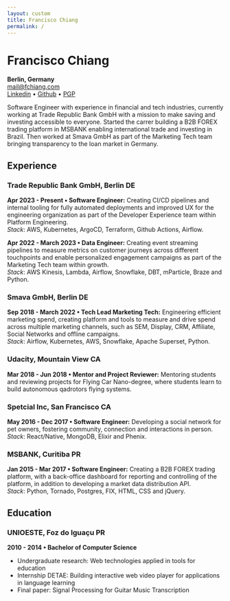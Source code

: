 ```yaml
---
layout: custom
title: Francisco Chiang
permalink: /
---
```


# Francisco Chiang
**Berlin, Germany**  
[mail@fchiang.com](mailto:mail@fchiang.com)  
[Linkedin](https://www.linkedin.com/in/francisco-chiang/) • [Github](https://github.com/chicochico) • [PGP](https://github.com/chicochico.gpg)

Software Engineer with experience in financial and tech industries, currently working at Trade Republic Bank GmbH with a mission to make saving and investing accessible to everyone.
Started the carrer building a B2B FOREX trading platform in MSBANK enabling international trade and investing in Brazil.
Then worked at Smava GmbH as part of the Marketing Tech team bringing transparency to the loan market in Germany.

## Experience
### Trade Republic Bank GmbH, Berlin DE
**Apr 2023 - Present • Software Engineer:** Creating CI/CD pipelines and internal tooling for fully automated deployments and improved UX for the engineering organization as part of the Developer Experience team within Platform Engineering.  
*Stack*: AWS, Kubernetes, ArgoCD, Terraform, Github Actions, Airflow.

**Apr 2022 - March 2023 • Data Engineer:** Creating event streaming pipelines to measure metrics on customer journeys across different touchpoints and enable personalized engagement campaigns as part of the Marketing Tech team within growth.  
*Stack*: AWS Kinesis, Lambda, Airflow, Snowflake, DBT, mParticle, Braze and Python.

### Smava GmbH, Berlin DE
**Sep 2018 - March 2022 • Tech Lead Marketing Tech:** Engineering efficient marketing spend, creating platform and tools to measure and drive spend across multiple marketing channels, such as SEM, Display, CRM, Affiliate, Social Networks and offline campaigns.  
*Stack*: Airflow, Kubernetes, AWS, Snowflake, Apache Superset, Python.

### Udacity, Mountain View CA
**Mar 2018 - Jun 2018 • Mentor and Project Reviewer:** Mentoring students and reviewing projects for Flying Car Nano-degree, where students learn to build autonomous qadrotors flying systems.

### Spetcial Inc, San Francisco CA
**May 2016 - Dec 2017 • Software Engineer:** Developing a social network for pet owners, fostering community, connection and interactions in person.  
*Stack*: React/Native, MongoDB, Elixir and Phenix.

### MSBANK, Curitiba PR
**Jan 2015 - Mar 2017 • Software Engineer:** Creating a B2B FOREX trading platform, with a back-office dashboard for reporting and controlling of the platform, in addition to developing a market data distribution API.  
*Stack*: Python, Tornado, Postgres, FIX, HTML, CSS and jQuery.

## Education
### UNIOESTE, Foz do Iguaçu PR
**2010 - 2014 • Bachelor of Computer Science**
- Undergraduate research: Web technologies applied in tools for education
- Internship DETAE: Building interactive web video player for applications in language learning
- Final paper: Signal Processing for Guitar Music Transcription
